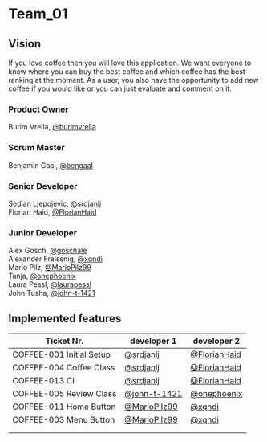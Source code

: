 # Team_01
  
## Vision

If you love coffee then you will love this application. We want everyone to know where you can buy the best coffee and which coffee has the best ranking at the moment. As a user, you also have the opportunity to add new coffee if you would like or you can just evaluate and comment on it.

### Product Owner 
Burim Vrella, [@burimvrella](https://github.com/burimvrella)

### Scrum Master
Benjamin Gaal, [@bengaal](https://github.com/bengaal)

### Senior Developer
Sedjan Ljepojevic, [@srdjanlj](https://github.com/srdjanlj)<br/>
Florian Haid, [@FlorianHaid](https://github.com/FlorianHaid)<br/>

### Junior Developer
Alex Gosch, [@goschale](https://github.com/goschale)<br/>
Alexander Freissnig, [@xqndi](https://github.com/xqndi)<br/>
Mario Pilz, [@MarioPilz99](https://github.com/MarioPilz99)<br/>
Tanja, [@onephoenix](https://github.com/onephoenix)<br/>
Laura Pessl, [@laurapessl](https://github.com/laurapessl)<br/>
John Tusha, [@john-t-1421](https://github.com/john-t-1421)<br/>

## Implemented features

| Ticket Nr. | developer 1 | developer 2 |
|---|---|---|
| COFFEE-001 Initial Setup  |[@srdjanlj](https://github.com/srdjanlj)|[@FlorianHaid](https://github.com/FlorianHaid)|
| COFFEE-004 Coffee Class  |[@srdjanlj](https://github.com/srdjanlj)|[@FlorianHaid](https://github.com/FlorianHaid)|
| COFFEE-013 CI |[@srdjanlj](https://github.com/srdjanlj)|[@FlorianHaid](https://github.com/FlorianHaid)|
| COFFEE-005 Review Class  |[@john-t-1421](https://github.com/john-t-1421)|[@onephoenix](https://github.com/onephoenix)|
| COFFEE-011 Home Button  |[@MarioPilz99](https://github.com/MarioPilz99)|[@xqndi](https://github.com/xqndi)|
| COFFEE-003 Menu Button  |[@MarioPilz99](https://github.com/MarioPilz99)|[@xqndi](https://github.com/xqndi)|
|   |   |   |
|   |   |   |
